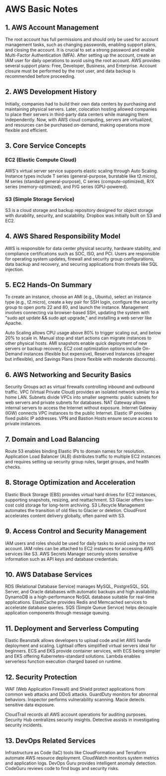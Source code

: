 # AWS Basic Notes

## 1. AWS Account Management

The root account has full permissions and should only be used for account management tasks, such as changing passwords, enabling support plans, and closing the account. It is crucial to set a strong password and enable Multi-Factor Authentication (MFA). After setting up the account, create an IAM user for daily operations to avoid using the root account. AWS provides several support plans: Free, Developer, Business, and Enterprise. Account closure must be performed by the root user, and data backup is recommended before proceeding.

## 2. AWS Development History

Initially, companies had to build their own data centers by purchasing and maintaining physical servers. Later, colocation hosting allowed companies to place their servers in third-party data centers while managing them independently. Now, with AWS cloud computing, servers are virtualized, and resources can be purchased on-demand, making operations more flexible and efficient.

## 3. Core Service Concepts

### EC2 (Elastic Compute Cloud)

AWS's virtual server service supports elastic scaling through Auto Scaling. Instance types include T series (general-purpose, burstable like t2.micro), M series (standard general-purpose), C series (compute-optimized), R/X series (memory-optimized), and P/G series (GPU-powered).

### S3 (Simple Storage Service)

S3 is a cloud storage and backup repository designed for object storage with durability, security, and scalability. Dropbox was initially built on S3 and EC2.

## 4. AWS Shared Responsibility Model

AWS is responsible for data center physical security, hardware stability, and compliance certifications such as SOC, ISO, and PCI. Users are responsible for operating system updates, firewall and security group configurations, data backup and recovery, and securing applications from threats like SQL injection.

## 5. EC2 Hands-On Summary

To create an instance, choose an AMI (e.g., Ubuntu), select an instance type (e.g., t2.micro), create a key pair for SSH login, configure the security group to open ports 22 and 80, and launch the instance. Management involves connecting via browser-based SSH, updating the system with "sudo apt update && sudo apt upgrade," and installing a web server like Apache.

Auto Scaling allows CPU usage above 80% to trigger scaling out, and below 20% to scale in. Manual stop and start actions can migrate instances to other physical hosts. AMI snapshots enable quick deployment of new servers or backup recovery. EC2 cost optimization options include On-Demand instances (flexible but expensive), Reserved Instances (cheaper but inflexible), and Savings Plans (more flexible with moderate discounts).

## 6. AWS Networking and Security Basics

Security Groups act as virtual firewalls controlling inbound and outbound traffic. VPC (Virtual Private Cloud) provides an isolated network similar to a home LAN. Subnets divide VPCs into smaller segments: public subnets for web servers and private subnets for databases. NAT Gateway allows internal servers to access the Internet without exposure. Internet Gateway (IGW) connects VPC instances to the public Internet. Elastic IP provides fixed public IP addresses. VPN and Bastion Hosts ensure secure access to private instances.

## 7. Domain and Load Balancing

Route 53 enables binding Elastic IPs to domain names for resolution. Application Load Balancer (ALB) distributes traffic to multiple EC2 instances and requires setting up security group rules, target groups, and health checks.

## 8. Storage Optimization and Acceleration

Elastic Block Storage (EBS) provides virtual hard drives for EC2 instances, supporting snapshots, resizing, and reattachment. S3 Glacier offers low-cost cold storage for long-term archiving. S3 Lifecycle Management automates the transition of old files to Glacier or deletion. CloudFront accelerates content delivery globally, often paired with S3.

## 9. Access Control and Security Management

IAM users and roles should be used for daily tasks to avoid using the root account. IAM roles can be attached to EC2 instances for accessing AWS services like S3. AWS Secrets Manager securely stores sensitive information such as API keys and database credentials.

## 10. AWS Database Services

RDS (Relational Database Service) manages MySQL, PostgreSQL, SQL Server, and Oracle databases with automatic backups and high availability. DynamoDB is a high-performance NoSQL database suitable for real-time applications. ElastiCache provides Redis and Memcached services to accelerate database queries. SQS (Simple Queue Service) helps decouple application components through message queuing.

## 11. Deployment and Serverless Computing

Elastic Beanstalk allows developers to upload code and let AWS handle deployment and scaling. Lightsail offers simplified virtual servers ideal for beginners. ECS and EKS provide container services, with ECS being simpler and EKS offering Kubernetes-standard solutions. Lambda enables serverless function execution charged based on runtime.

## 12. Security Protection

WAF (Web Application Firewall) and Shield protect applications from common web attacks and DDoS attacks. GuardDuty monitors for abnormal behaviors. Inspector performs vulnerability scanning. Macie detects sensitive data exposure.

CloudTrail records all AWS account operations for auditing purposes. Security Hub centralizes security insights. Detective assists in investigating security incidents.

## 13. DevOps Related Services

Infrastructure as Code (IaC) tools like CloudFormation and Terraform automate AWS resource deployment. CloudWatch monitors system metrics and application logs. DevOps Guru provides intelligent anomaly detection. CodeGuru reviews code to find bugs and security risks.

